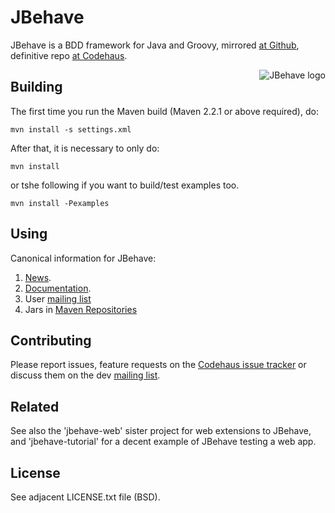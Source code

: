 # JBehave

JBehave is a BDD framework for Java and Groovy, mirrored [at Github](https://github.com/jbehave/jbehave-core), definitive repo [at Codehaus](http://xircles.codehaus.org/projects/jbehave).

<img src="http://jbehave.org/reference/preview/images/jbehave-logo.png" alt="JBehave logo" align="right" />

## Building

The first time you run the Maven build (Maven 2.2.1 or above required), do:

    mvn install -s settings.xml

After that, it is necessary to only do:

    mvn install

or tshe following if you want to build/test examples too.

    mvn install -Pexamples

## Using

Canonical information for JBehave:

1. [News](http://jbehave.org).
2. [Documentation](http://jbehave.org/documentation/).
3. User [mailing list](http://xircles.codehaus.org/lists/user@jbehave.codehaus.org)
4. Jars in [Maven Repositories](http://mvnrepository.com/search.html?query=jbehave)

## Contributing

Please report issues, feature requests on the [Codehaus issue
tracker](http://jira.codehaus.org/browse/JBEHAVE) or discuss them on the dev
[mailing list](http://xircles.codehaus.org/lists/dev@jbehave.codehaus.org). 

## Related

See also the 'jbehave-web' sister project for web extensions to JBehave, and 'jbehave-tutorial' for a decent example of JBehave testing a web app.

## License

See adjacent LICENSE.txt file (BSD).  